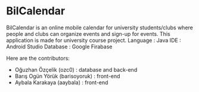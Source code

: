 # BilCalendar
BilCalendar is an online mobile calendar for university students/clubs where people and clubs can organize events and sign-up for events.
This application is made for university course project. 
Language  : Java
IDE       : Android Studio
Database  : Google Firabase

Here are the contributors:
- Oğuzhan Özçelik (ozc0)            : database and back-end
- Barış Ogün Yörük (barisoyoruk)    : front-end
- Aybala Karakaya (aaybala)         : front-end
